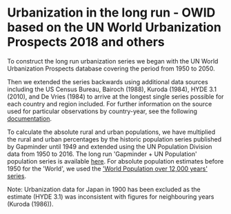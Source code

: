 # Urbanization in the long run - OWID based on the UN World Urbanization Prospects 2018 and others

To construct the long run urbanization series we began with the UN World Urbanization Prospects database covering the period from 1950 to 2050. 

Then we extended the series backwards using additional data sources including the US Census Bureau, Bairoch (1988), Kuroda (1984), HYDE 3.1 (2010), and De Vries (1984) to arrive at the longest single series possible for each country and region included. For further information on the source used for particular observations by country-year, see the following <a href="https://docs.google.com/spreadsheets/d/1tl3FmKTD_FaQ-i4VUlusS-OcZHOl30zkK7oIsuQPtJ4/edit?usp=sharing" rel="noopener" target="_blank">documentation</a>. 

To calculate the absolute rural and urban populations, we have multiplied the rural and urban percentages by the historic population series published by Gapminder until 1949 and extended using the UN Population Division data from 1950 to 2016. The long run 'Gapminder + UN Population' population series is available <a href="https://ourworldindata.org/grapher/population-by-country-gapminder+un" rel="noopener" target="_blank">here</a>.  For absolute population estimates before 1950 for the 'World', we used the <a href="https://ourworldindata.org/grapher/world-population-1750-2015-and-un-projection-until-2100" rel="noopener" target="_blank">'World Population over 12,000 years' series</a>.

Note: Urbanization data for Japan in 1900 has been excluded as the estimate (HYDE 3.1) was inconsistent with figures for neighbouring years (Kuroda (1986)).